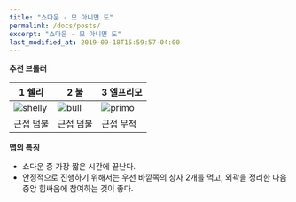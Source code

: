 ```yaml
---
title: "쇼다운 - 모 아니면 도"
permalink: /docs/posts/
excerpt: "쇼다운 - 모 아니면 도"
last_modified_at: 2019-09-18T15:59:57-04:00
---
```


**추천 브롤러**

| 1 쉘리    | 2 불      | 3 엘프리모 |
| --------  | --------- | --------- |   
| ![shelly](.../assets/images/shelly.png) | ![bull](.../assets/images/bull.png) | ![primo](.../assets/images/primo.png) |
| 근접 덤불  | 근접 덤불 | 근접 무적 |

**맵의 특징**

* 쇼다운 중 가장 짧은 시간에 끝난다.
* 안정적으로 진행하기 위해서는 우선 바깥쪽의 상자 2개를 먹고, 외곽을 정리한 다음 중앙 힘싸움에 참여하는 것이 좋다.
